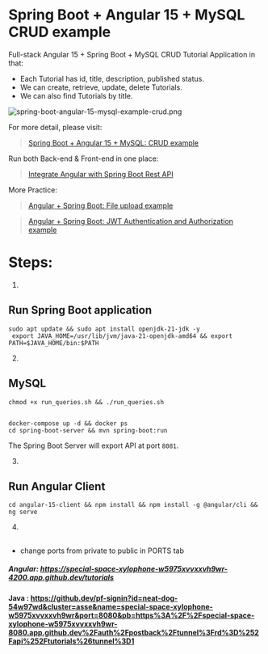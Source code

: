 # Spring Boot + Angular 15 + MySQL CRUD example

Full-stack Angular 15 + Spring Boot + MySQL CRUD Tutorial Application in that:
- Each Tutorial has id, title, description, published status.
- We can create, retrieve, update, delete Tutorials.
- We can also find Tutorials by title.

![spring-boot-angular-15-mysql-example-crud.png](spring-boot-angular-15-mysql-example-crud.png)

For more detail, please visit:
> [Spring Boot + Angular 15 + MySQL: CRUD example](https://www.bezkoder.com/spring-boot-angular-15-mysql/)

Run both Back-end & Front-end in one place:
> [Integrate Angular with Spring Boot Rest API](https://www.bezkoder.com/integrate-angular-spring-boot/)

More Practice:
> [Angular + Spring Boot: File upload example](https://www.bezkoder.com/angular-15-spring-boot-file-upload/)

> [Angular + Spring Boot: JWT Authentication and Authorization example](https://www.bezkoder.com/angular-15-spring-boot-jwt-auth/)

# Steps: 

1.
## Run Spring Boot application
```
sudo apt update && sudo apt install openjdk-21-jdk -y
 export JAVA_HOME=/usr/lib/jvm/java-21-openjdk-amd64 && export PATH=$JAVA_HOME/bin:$PATH
```


2.
## MySQL
```
chmod +x run_queries.sh && ./run_queries.sh


docker-compose up -d && docker ps
cd spring-boot-server && mvn spring-boot:run
```
The Spring Boot Server will export API at port `8081`.


3.
## Run Angular Client
```
cd angular-15-client && npm install && npm install -g @angular/cli && ng serve
```

4.
## 
- change ports from private to public in PORTS tab



##### Angular: https://special-space-xylophone-w5975xvvxxvh9wr-4200.app.github.dev/tutorials

#### Java : https://github.dev/pf-signin?id=neat-dog-54w97wd&cluster=asse&name=special-space-xylophone-w5975xvvxxvh9wr&port=8080&pb=https%3A%2F%2Fspecial-space-xylophone-w5975xvvxxvh9wr-8080.app.github.dev%2Fauth%2Fpostback%2Ftunnel%3Frd%3D%252Fapi%252Ftutorials%26tunnel%3D1